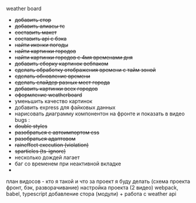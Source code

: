 weather board
- ~~добавить стор~~
- ~~добавить алиасы тс~~
- ~~составить макет~~
- ~~составить api с бэка~~
- ~~найти иконки погоды~~
- ~~найти картинки городов~~
- ~~найти картинки городов с 4мя временами дня~~
- ~~добавить сборку картинок вебпаком~~
- ~~сделать обработку отображения времени с тайм зоной~~
- ~~сделать обновление времени~~
- ~~сделать слайдер разных мест города~~
- ~~добавить картинки всех городов~~
- ~~оформление weatherboard~~
- уменьшить качество картинок
- добавить express для файковых данных
- нарисовать диаграмму компонентон на фронте и показать в видео
bugs :
- ~~double styles~~
- ~~разобраться с автоимпортом css~~
- ~~разобраться адаптовом~~
- ~~raineffect execution (violation)~~
- ~~sparticles (ts-ignore)~~
- несколько дождей лагает
- баг со временем при неактивной вкладке
- 
 план видосов -
 кто я такой и что за проект я буду делать (схема проекта фронт, бэк, разворачивание)
 настройка проекта (2 видео) webpack, babel, typescript
добавление стора (модули) + работа с weather api

